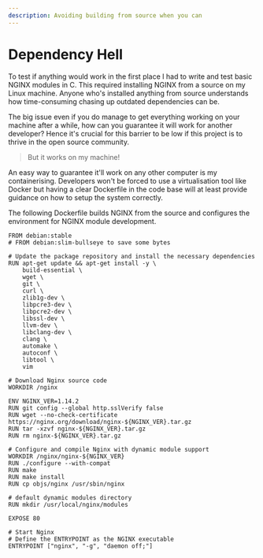 ```yaml
---
description: Avoiding building from source when you can
---
```


# Dependency Hell

To test if anything would work in the first place I had to write and test basic NGINX modules in C. This required installing NGINX from a source on my Linux machine. Anyone who's installed anything from source understands how time-consuming chasing up outdated dependencies can be.

The big issue even if you do manage to get everything working on your machine after a while, how can you guarantee it will work for another developer? Hence it's crucial for this barrier to be low if this project is to thrive in the open source community.

> But it works on my machine!

An easy way to guarantee it'll work on any other computer is my containerising. Developers won't be forced to use a virtualisation tool like Docker but having a clear Dockerfile in the code base will at least provide guidance on how to setup the system correctly.&#x20;

The following Dockerfile builds NGINX from the source and configures the environment for NGINX module development.&#x20;

```docker
FROM debian:stable
# FROM debian:slim-bullseye to save some bytes

# Update the package repository and install the necessary dependencies
RUN apt-get update && apt-get install -y \
    build-essential \
    wget \
    git \
    curl \
    zlib1g-dev \
    libpcre3-dev \
    libpcre2-dev \
    libssl-dev \
    llvm-dev \
    libclang-dev \
    clang \
    automake \
    autoconf \
    libtool \
    vim

# Download Nginx source code
WORKDIR /nginx

ENV NGINX_VER=1.14.2
RUN git config --global http.sslVerify false
RUN wget --no-check-certificate https://nginx.org/download/nginx-${NGINX_VER}.tar.gz
RUN tar -xzvf nginx-${NGINX_VER}.tar.gz
RUN rm nginx-${NGINX_VER}.tar.gz

# Configure and compile Nginx with dynamic module support
WORKDIR /nginx/nginx-${NGINX_VER}
RUN ./configure --with-compat
RUN make
RUN make install
RUN cp objs/nginx /usr/sbin/nginx

# default dynamic modules directory
RUN mkdir /usr/local/nginx/modules

EXPOSE 80

# Start Nginx
# Define the ENTRYPOINT as the NGINX executable
ENTRYPOINT ["nginx", "-g", "daemon off;"]
```
